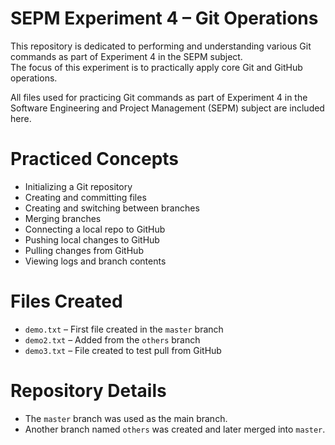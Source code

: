 # SEPM Experiment 4 – Git Operations

This repository is dedicated to performing and understanding various Git commands as part of Experiment 4 in the SEPM subject.  
The focus of this experiment is to practically apply core Git and GitHub operations.

All files used for practicing Git commands as part of Experiment 4 in the Software Engineering and Project Management (SEPM) subject are included here.


# Practiced Concepts

- Initializing a Git repository
- Creating and committing files
- Creating and switching between branches
- Merging branches
- Connecting a local repo to GitHub
- Pushing local changes to GitHub
- Pulling changes from GitHub
- Viewing logs and branch contents


# Files Created

- `demo.txt` – First file created in the `master` branch
- `demo2.txt` – Added from the `others` branch
- `demo3.txt` – File created to test pull from GitHub


# Repository Details

- The `master` branch was used as the main branch.
- Another branch named `others` was created and later merged into `master`.
